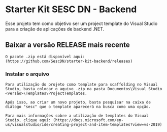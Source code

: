 # Starter Kit SESC DN - Backend

Esse projeto tem como objetivo ser um project template do Visual Studio para a criação de aplicações de backend .NET.

## Baixar a versão RELEASE mais recente
```
O pacote .zip está disponível aqui: (https://github.com/SescDN/starter-kit-backend/releases)
```

### Instalar o arquivo
```
Para utilização do projeto como template para scaffolding no Visual Studio, basta colocar o aquivo .zip na pasta Documentos\Visual Studio <versão>\Templates\ProjectTemplates. 

Após isso, ao criar um novo projeto, basta pesquisar na caixa de diálogo "sesc" que o template aparecerá na busca como uma opção.

Para mais informações sobre a utilização de templates do Visual Studio, clique aqui: (https://docs.microsoft.com/en-us/visualstudio/ide/creating-project-and-item-templates?view=vs-2019)
```

